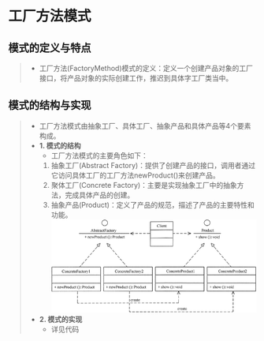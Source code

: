 # 工厂方法模式
## 模式的定义与特点
> * 工厂方法(FactoryMethod)模式的定义：定义一个创建产品对象的工厂接口，将产品对象的实际创建工作，推迟到具体字工厂类当中。
## 模式的结构与实现
> * 工厂方法模式由抽象工厂、具体工厂、抽象产品和具体产品等4个要素构成。
> * **1. 模式的结构**
>   * 工厂方法模式的主要角色如下：
>   1. 抽象工厂(Abstract Factory)：提供了创建产品的接口，调用者通过它访问具体工厂的工厂方法newProduct()来创建产品。
>   2. 聚体工厂(Concrete Factory)：主要是实现抽象工厂中的抽象方法，完成具体产品的创建。
>   3. 抽象产品(Product)：定义了产品的规范，描述了产品的主要特性和功能。
>   ![工厂方法模式结构](https://github.com/mrgao0612/material-repo/blob/master/3-1Q114135A2M3.gif?raw=true)
> * **2. 模式的实现**
>   * 详见代码